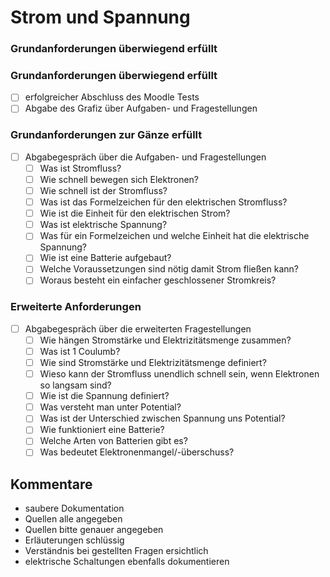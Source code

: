 # Strom und Spannung

### Grundanforderungen **überwiegend erfüllt**

### Grundanforderungen **überwiegend erfüllt**

- [ ] erfolgreicher Abschluss des Moodle Tests
- [ ] Abgabe des Grafiz über Aufgaben- und Fragestellungen 

### Grundanforderungen **zur Gänze erfüllt**

- [ ] Abgabegespräch über die Aufgaben- und Fragestellungen
  - [ ] Was ist Stromfluss?
  - [ ] Wie schnell bewegen sich Elektronen?
  - [ ] Wie schnell ist der Stromfluss?
  - [ ] Was ist das Formelzeichen für den elektrischen Stromfluss?
  - [ ] Wie ist die Einheit für den elektrischen Strom?
  - [ ] Was ist elektrische Spannung?
  - [ ] Was für ein Formelzeichen und welche Einheit hat die elektrische Spannung?
  - [ ] Wie ist eine Batterie aufgebaut?
  - [ ] Welche Voraussetzungen sind nötig damit Strom fließen kann?
  - [ ] Woraus besteht ein einfacher geschlossener Stromkreis?

### Erweiterte Anforderungen

- [ ] Abgabegespräch über die erweiterten Fragestellungen
  - [ ] Wie hängen Stromstärke und Elektrizitätsmenge zusammen?
  - [ ] Was ist 1 Coulumb?
  - [ ] Wie sind Stromstärke und Elektrizitätsmenge definiert?
  - [ ] Wieso kann der Stromfluss unendlich schnell sein, wenn Elektronen so langsam sind?
  - [ ] Wie ist die Spannung definiert?
  - [ ] Was versteht man unter Potential?
  - [ ] Was ist der Unterschied zwischen Spannung uns Potential?
  - [ ] Wie funktioniert eine Batterie?
  - [ ] Welche Arten von Batterien gibt es?
  - [ ] Was bedeutet Elektronenmangel/-überschuss?

## Kommentare
- saubere Dokumentation
- Quellen alle angegeben
- Quellen bitte genauer angegeben
- Erläuterungen schlüssig
- Verständnis bei gestellten Fragen ersichtlich
- elektrische Schaltungen ebenfalls dokumentieren
